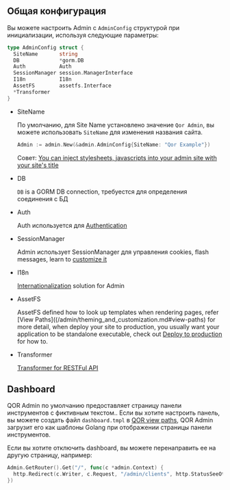 ## Общая конфигурация

Вы можете настроить Admin с `AdminConfig` структурой при инициализации, используя следующие параметры:

```go
type AdminConfig struct {
  SiteName       string
  DB             *gorm.DB
  Auth           Auth
  SessionManager session.ManagerInterface
  I18n           I18n
  AssetFS        assetfs.Interface
  *Transformer
}
```

* <a id="sitename"></a>SiteName

  По умолчанию, для Site Name установлено значение `Qor Admin`, вы можете использовать `SiteName` для изменения названия сайта.

  ```go
  Admin := admin.New(&admin.AdminConfig{SiteName: "Qor Example"})
  ```

  Совет: [You can inject stylesheets, javascripts into your admin site with your site's title](/admin/theming_and_customization.md#global-stylesheet--javascript)

* DB

  `DB` is a GORM DB connection, требуестся для определения соединения с БД

* Auth

  Auth используется для [Authentication](/admin/authentication.md)

* SessionManager

  Admin использует SessionManager для управления cookies, flash messages, learn to [customize it](/admin/session_manager.md)

* I18n

  [Internationalization](/admin/i18n.md) solution for Admin

* <a id="assetfs"></a>AssetFS

  AssetFS defined how to look up templates when rendering pages, refer  [View Paths]((/admin/theming_and_customization.md#view-paths) for more detail, when deploy your site to production, you usually want your application to be standalone executable, check out [Deploy to production](/admin/deploy.md) for how to.

* Transformer

  [Transformer for RESTFul API](/admin/restful_api.md#transformer)

## Dashboard

QOR Admin по умолчанию предоставляет страницу панели инструментов  с фиктивным текстом.. Если вы хотите настроить панель, вы можете создать файл `dashboard.tmpl` в [QOR view paths](/admin/theming_and_customization.md#view-paths), QOR Admin загрузит его как шаблоны Golang при отображении страницы панели инструментов.

Если вы хотите отключить dashboard, вы можете перенаправить ее на другую страницу, например:

```go
Admin.GetRouter().Get("/", func(c *admin.Context) {
  http.Redirect(c.Writer, c.Request, "/admin/clients", http.StatusSeeOther)
})
```
